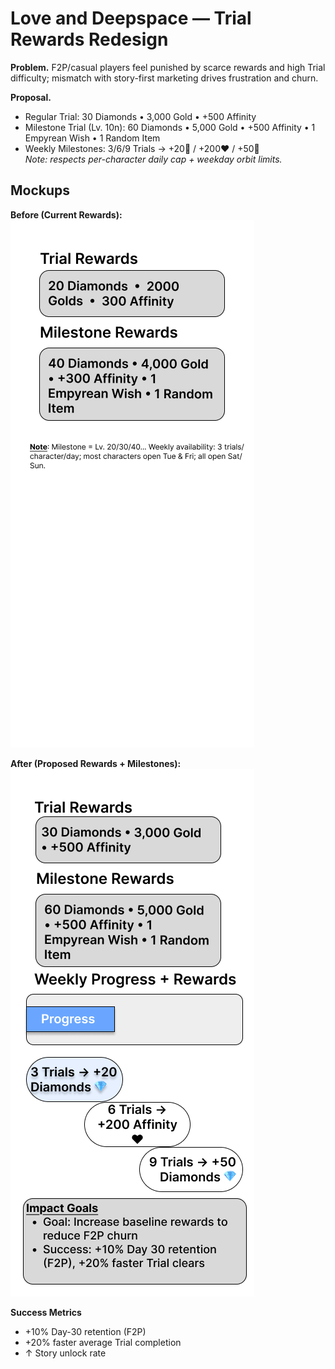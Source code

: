 # Love and Deepspace — Trial Rewards Redesign

**Problem.** F2P/casual players feel punished by scarce rewards and high Trial difficulty; mismatch with story-first marketing drives frustration and churn.

**Proposal.**
- Regular Trial: 30 Diamonds • 3,000 Gold • +500 Affinity  
- Milestone Trial (Lv. 10n): 60 Diamonds • 5,000 Gold • +500 Affinity • 1 Empyrean Wish • 1 Random Item  
- Weekly Milestones: 3/6/9 Trials → +20💎 / +200❤️ / +50💎  
*Note: respects per-character daily cap + weekday orbit limits.*

## Mockups

**Before (Current Rewards):**  
![Before Rewards](./current%20rewards.png) 

**After (Proposed Rewards + Milestones):**  
![After Rewards](./proposed%20rewards.png) 

**Success Metrics**
- +10% Day-30 retention (F2P)
- +20% faster average Trial completion
- ↑ Story unlock rate

